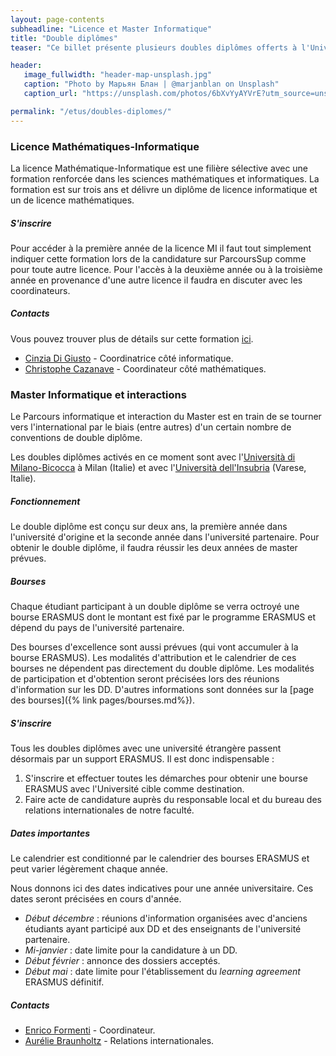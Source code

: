 ```yaml
---
layout: page-contents
subheadline: "Licence et Master Informatique"
title: "Double diplômes"
teaser: "Ce billet présente plusieurs doubles diplômes offerts à l'Université Côte d'Azur, la double licence Mathématiques-Informatique et les double masters avec des universités italiennes (Milan et Varese) proposés dans le parcours Informatique et Interactions."

header:
   image_fullwidth: "header-map-unsplash.jpg"
   caption: "Photo by Марьян Блан | @marjanblan on Unsplash"
   caption_url: "https://unsplash.com/photos/6bXvYyAYVrE?utm_source=unsplash&utm_medium=referral&utm_content=creditShareLink"

permalink: "/etus/doubles-diplomes/"
---
```


### Licence Mathématiques-Informatique ###

La licence Mathématique-Informatique est une filière sélective avec une formation renforcée dans les sciences mathématiques et informatiques. La formation est sur trois ans et délivre un diplôme de licence informatique et un de licence mathématiques.

##### S'inscrire
Pour accéder à la première année de la licence MI il faut tout simplement indiquer cette formation lors de la candidature sur ParcoursSup comme pour toute autre licence.
Pour l'accès à la deuxième année ou à la troisième année en provenance d'une autre licence il faudra en discuter avec les coordinateurs.

##### Contacts

Vous pouvez trouver plus de détails sur cette formation [ici](https://math.unice.fr/pageslicence/licence-1-double-diplôme-math-info.html).

- [Cinzia Di Giusto](mailto:cinzia.digiusto@univ-cotedazur.fr) - Coordinatrice côté informatique.
- [Christophe Cazanave](mailto:Christophe.Cazanave@univ-cotedazur.fr) - Coordinateur côté mathématiques.

### Master Informatique et interactions ###

Le Parcours informatique et interaction du Master est en train de se tourner vers l'international par le biais (entre autres) d'un certain nombre de conventions de double diplôme.

Les doubles diplômes activés en ce moment sont avec l'[Università di Milano-Bicocca](https://www.disco.unimib.it/it/node/454) à Milan (Italie) et avec l'[Università dell'Insubria](https://www.uninsubria.it/ugov/degree/4726) (Varese, Italie).

##### Fonctionnement

Le double diplôme est conçu sur deux ans, la première année dans l'université d'origine et la seconde année dans l'université partenaire.
Pour obtenir le double diplôme, il faudra réussir les deux années de master prévues.

##### Bourses
Chaque étudiant participant à un double diplôme se verra octroyé une bourse ERASMUS dont le montant est fixé par le programme ERASMUS et dépend du pays de l'université partenaire.

Des bourses d'excellence sont aussi prévues (qui vont accumuler à la bourse ERASMUS).
Les modalités d'attribution et le calendrier de ces bourses ne dépendent pas directement du double diplôme.
Les modalités de participation et d'obtention seront précisées lors des réunions d'information sur les DD.
D'autres informations sont données sur la [page des bourses]({% link pages/bourses.md%}).

##### S'inscrire

Tous les doubles diplômes avec une université étrangère passent désormais par un support ERASMUS.
Il est donc indispensable :
1. S'inscrire et effectuer toutes les démarches pour obtenir une bourse ERASMUS avec l'Université cible comme destination.
2. Faire acte de candidature auprès du responsable local et du bureau des relations internationales de notre faculté.




##### Dates importantes

Le calendrier est conditionné par le calendrier des bourses ERASMUS et peut varier légèrement chaque année.

Nous donnons ici des dates indicatives pour une année universitaire.
Ces dates seront précisées en cours d'année.

- *Début décembre* : réunions d'information organisées avec d'anciens étudiants ayant participé aux DD et des enseignants de l'université partenaire.
- *Mi-janvier* : date limite pour la candidature à un DD.
- *Début février* : annonce des dossiers acceptés.
- *Début mai* : date limite pour l'établissement du *learning agreement* ERASMUS définitif.

##### Contacts

- [Enrico Formenti](mailto:enrico.formenti@univ-cotedazur.fr) - Coordinateur.
- [Aurélie Braunholtz](mailto:aurelie.braunholz@univ-cotedazur.fr) - Relations internationales.
